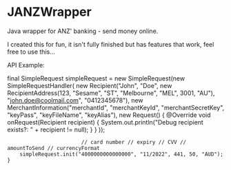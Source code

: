 # JANZWrapper
Java wrapper for ANZ' banking - send money online.

I created this for fun, it isn't fully finished but has features that work, feel free to use this...

API Example:

final SimpleRequest simpleRequest = new SimpleRequest(new SimpleRequestHandler(
				new Recipient("John",
							  "Doe",
							  new RecipientAddress(123, "Sesame", "ST", "Melbourne", "MEL", 3001, "AU"),
							  "john.doe@coolmail.com",
							  "0412345678"),
				new MerchantInformation("merchantId",
										"merchantKeyId",
										"merchantSecretKey", 
										"keyPass",
										"keyFileName",
										"keyAlias"),
				new Request() {
					@Override
					void onRequest(Recipient recipient) {
						System.out.println("Debug recipient exists?: " + recipient != null);
					}
				}
		));
		
							// card number // expiry // CVV // amountToSend // currencyFormat
		simpleRequest.init("4000000000000000", "11/2022", 441, 50, "AUD");
	}
